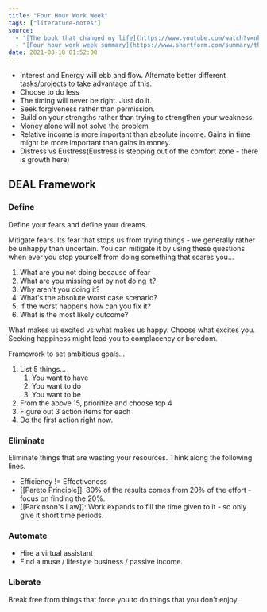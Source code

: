 ```yaml
---
title: "Four Hour Work Week"
tags: ["literature-notes"]
source:
  - "[The book that changed my life](https://www.youtube.com/watch?v=nk_Pfxmqn6g)"
  - "[Four hour work week summary](https://www.shortform.com/summary/the-4-hour-workweek-summary-tim-ferriss)"
date: 2021-08-18 01:52:00
---
```


- Interest and Energy will ebb and flow. Alternate better different tasks/projects to take advantage of this.
- Choose to do less
- The timing will never be right. Just do it.
- Seek forgiveness rather than permission.
- Build on your strengths rather than trying to strengthen your weakness.
- Money alone will not solve the problem
- Relative income is more important than absolute income. Gains in time might be more important than gains in money.
- Distress vs Eustress(Eustress is stepping out of the comfort zone - there is growth here)

## DEAL Framework

### Define

Define your fears and define your dreams.

Mitigate fears. Its fear that stops us from trying things - we generally rather be unhappy than uncertain. You can mitigate it by using these questions when ever you stop yourself from doing something that scares you...

1. What are you not doing because of fear
2. What are you missing out by not doing it?
3. Why aren't you doing it?
4. What's the absolute worst case scenario?
5. If the worst happens how can you fix it?
6. What is the most likely outcome?

What makes us excited vs what makes us happy. Choose what excites you. Seeking happiness might lead you to complacency or boredom.

Framework to set ambitious goals...

1. List 5 things...
	1. You want to have
	2. You want to do
	3. You want to be
2. From the above 15, prioritize and choose top 4
3. Figure out 3 action items for each
4. Do the first action right now.

### Eliminate

Eliminate things that are wasting your resources. Think along the following lines.

- Efficiency != Effectiveness
- [[Pareto Principle]]: 80% of the results comes from 20% of the effort - focus on finding the 20%.
- [[Parkinson's Law]]: Work expands to fill the time given to it - so only give it short time periods.

### Automate

- Hire a virtual assistant
- Find a muse / lifestyle business / passive income.

### Liberate

Break free from things that force you to do things that you don't enjoy.